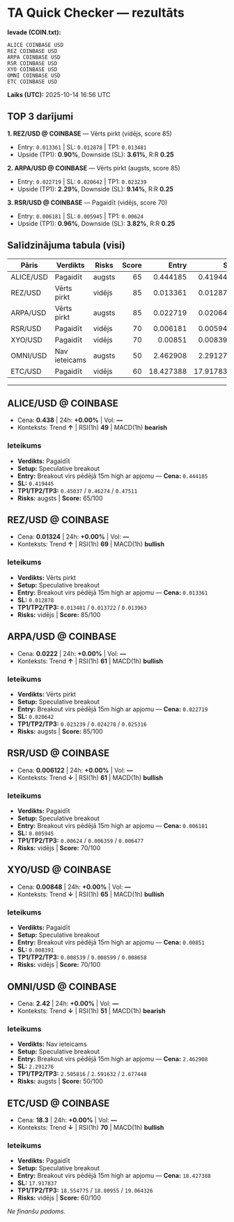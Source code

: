 # TA Quick Checker — rezultāts

**Ievade (COIN.txt):**
```
ALICE COINBASE USD
REZ COINBASE USD
ARPA COINBASE USD 
RSR COINBASE USD
XYO COINBASE USD
OMNI COINBASE USD
ETC COINBASE USD
```
**Laiks (UTC):** 2025-10-14 16:56 UTC

## TOP 3 darījumi
**1. REZ/USD @ COINBASE** — Vērts pirkt (vidējs, score 85)
- Entry: `0.013361` | SL: `0.012878` | TP1: `0.013481`
- Upside (TP1): **0.90%**, Downside (SL): **3.61%**, R:R **0.25**

**2. ARPA/USD @ COINBASE** — Vērts pirkt (augsts, score 85)
- Entry: `0.022719` | SL: `0.020642` | TP1: `0.023239`
- Upside (TP1): **2.29%**, Downside (SL): **9.14%**, R:R **0.25**

**3. RSR/USD @ COINBASE** — Pagaidīt (vidējs, score 70)
- Entry: `0.006181` | SL: `0.005945` | TP1: `0.00624`
- Upside (TP1): **0.96%**, Downside (SL): **3.82%**, R:R **0.25**

## Salīdzinājuma tabula (visi)
| Pāris | Verdikts | Risks | Score | Entry | SL | TP1 | Upside% | Downside% | R:R | RSI(1h) | MACD | 24h% | Cena |
|---|---|---|---:|---:|---:|---:|---:|---:|---:|---:|---|---:|---:|
| ALICE/USD | Pagaidīt | augsts | 65 | 0.444185 | 0.419445 | 0.45037 | 1.39% | 5.57% | 0.25 | 49 | bearish | +0.00% | 0.438 |
| REZ/USD | Vērts pirkt | vidējs | 85 | 0.013361 | 0.012878 | 0.013481 | 0.90% | 3.61% | 0.25 | 69 | bullish | +0.00% | 0.01324 |
| ARPA/USD | Vērts pirkt | augsts | 85 | 0.022719 | 0.020642 | 0.023239 | 2.29% | 9.14% | 0.25 | 61 | bullish | +0.00% | 0.0222 |
| RSR/USD | Pagaidīt | vidējs | 70 | 0.006181 | 0.005945 | 0.00624 | 0.96% | 3.82% | 0.25 | 61 | bullish | +0.00% | 0.006122 |
| XYO/USD | Pagaidīt | vidējs | 70 | 0.00851 | 0.008391 | 0.008539 | 0.34% | 1.40% | 0.25 | 65 | bullish | +0.00% | 0.00848 |
| OMNI/USD | Nav ieteicams | augsts | 50 | 2.462908 | 2.291276 | 2.505816 | 1.74% | 6.97% | 0.25 | 51 | bearish | +0.00% | 2.42 |
| ETC/USD | Pagaidīt | vidējs | 60 | 18.427388 | 17.917837 | 18.554775 | 0.69% | 2.77% | 0.25 | 70 | bullish | +0.00% | 18.3 |

---

## ALICE/USD @ COINBASE
- Cena: **0.438** | 24h: **+0.00%** | Vol: **—**
- Konteksts: Trend **↑** | RSI(1h) **49** | MACD(1h) **bearish**

### Ieteikums
- **Verdikts:** Pagaidīt
- **Setup:** Speculative breakout
- **Entry:** Breakout virs pēdējā 15m high ar apjomu  — **Cena:** `0.444185`
- **SL:** `0.419445`
- **TP1/TP2/TP3:** `0.45037` / `0.46274` / `0.47511`
- **Risks:** augsts | **Score:** 65/100

## REZ/USD @ COINBASE
- Cena: **0.01324** | 24h: **+0.00%** | Vol: **—**
- Konteksts: Trend **↑** | RSI(1h) **69** | MACD(1h) **bullish**

### Ieteikums
- **Verdikts:** Vērts pirkt
- **Setup:** Speculative breakout
- **Entry:** Breakout virs pēdējā 15m high ar apjomu  — **Cena:** `0.013361`
- **SL:** `0.012878`
- **TP1/TP2/TP3:** `0.013481` / `0.013722` / `0.013963`
- **Risks:** vidējs | **Score:** 85/100

## ARPA/USD @ COINBASE
- Cena: **0.0222** | 24h: **+0.00%** | Vol: **—**
- Konteksts: Trend **↑** | RSI(1h) **61** | MACD(1h) **bullish**

### Ieteikums
- **Verdikts:** Vērts pirkt
- **Setup:** Speculative breakout
- **Entry:** Breakout virs pēdējā 15m high ar apjomu  — **Cena:** `0.022719`
- **SL:** `0.020642`
- **TP1/TP2/TP3:** `0.023239` / `0.024278` / `0.025316`
- **Risks:** augsts | **Score:** 85/100

## RSR/USD @ COINBASE
- Cena: **0.006122** | 24h: **+0.00%** | Vol: **—**
- Konteksts: Trend **↓** | RSI(1h) **61** | MACD(1h) **bullish**

### Ieteikums
- **Verdikts:** Pagaidīt
- **Setup:** Speculative breakout
- **Entry:** Breakout virs pēdējā 15m high ar apjomu  — **Cena:** `0.006181`
- **SL:** `0.005945`
- **TP1/TP2/TP3:** `0.00624` / `0.006359` / `0.006477`
- **Risks:** vidējs | **Score:** 70/100

## XYO/USD @ COINBASE
- Cena: **0.00848** | 24h: **+0.00%** | Vol: **—**
- Konteksts: Trend **↓** | RSI(1h) **65** | MACD(1h) **bullish**

### Ieteikums
- **Verdikts:** Pagaidīt
- **Setup:** Speculative breakout
- **Entry:** Breakout virs pēdējā 15m high ar apjomu  — **Cena:** `0.00851`
- **SL:** `0.008391`
- **TP1/TP2/TP3:** `0.008539` / `0.008599` / `0.008658`
- **Risks:** vidējs | **Score:** 70/100

## OMNI/USD @ COINBASE
- Cena: **2.42** | 24h: **+0.00%** | Vol: **—**
- Konteksts: Trend **↓** | RSI(1h) **51** | MACD(1h) **bearish**

### Ieteikums
- **Verdikts:** Nav ieteicams
- **Setup:** Speculative breakout
- **Entry:** Breakout virs pēdējā 15m high ar apjomu  — **Cena:** `2.462908`
- **SL:** `2.291276`
- **TP1/TP2/TP3:** `2.505816` / `2.591632` / `2.677448`
- **Risks:** augsts | **Score:** 50/100

## ETC/USD @ COINBASE
- Cena: **18.3** | 24h: **+0.00%** | Vol: **—**
- Konteksts: Trend **↓** | RSI(1h) **70** | MACD(1h) **bullish**

### Ieteikums
- **Verdikts:** Pagaidīt
- **Setup:** Speculative breakout
- **Entry:** Breakout virs pēdējā 15m high ar apjomu  — **Cena:** `18.427388`
- **SL:** `17.917837`
- **TP1/TP2/TP3:** `18.554775` / `18.80955` / `19.064326`
- **Risks:** vidējs | **Score:** 60/100

*Ne finanšu padoms.*
